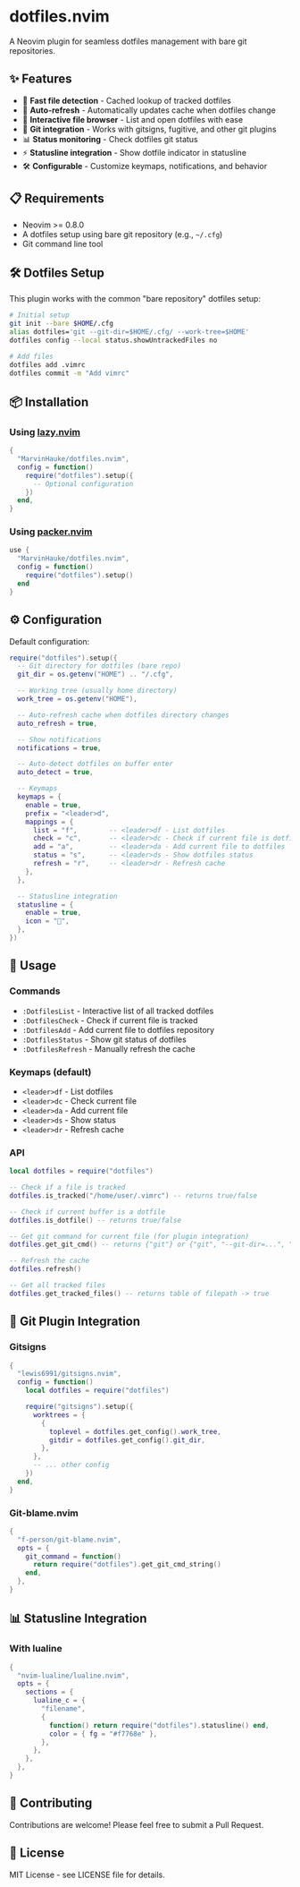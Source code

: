 # dotfiles.nvim

A Neovim plugin for seamless dotfiles management with bare git repositories.

## ✨ Features

- 🚀 **Fast file detection** - Cached lookup of tracked dotfiles
- 🔄 **Auto-refresh** - Automatically updates cache when dotfiles change
- 📁 **Interactive file browser** - List and open dotfiles with ease
- 🎯 **Git integration** - Works with gitsigns, fugitive, and other git plugins
- 📊 **Status monitoring** - Check dotfiles git status
- ⚡ **Statusline integration** - Show dotfile indicator in statusline
- 🛠️ **Configurable** - Customize keymaps, notifications, and behavior

## 📋 Requirements

- Neovim >= 0.8.0
- A dotfiles setup using bare git repository (e.g., `~/.cfg`)
- Git command line tool

## 🛠️ Dotfiles Setup

This plugin works with the common "bare repository" dotfiles setup:

```bash
# Initial setup
git init --bare $HOME/.cfg
alias dotfiles='git --git-dir=$HOME/.cfg/ --work-tree=$HOME'
dotfiles config --local status.showUntrackedFiles no

# Add files
dotfiles add .vimrc
dotfiles commit -m "Add vimrc"
```

## 📦 Installation

### Using [lazy.nvim](https://github.com/folke/lazy.nvim)

```lua
{
  "MarvinHauke/dotfiles.nvim",
  config = function()
    require("dotfiles").setup({
      -- Optional configuration
    })
  end,
}
```

### Using [packer.nvim](https://github.com/wbthomason/packer.nvim)

```lua
use {
  "MarvinHauke/dotfiles.nvim",
  config = function()
    require("dotfiles").setup()
  end
}
```

## ⚙️ Configuration

Default configuration:

```lua
require("dotfiles").setup({
  -- Git directory for dotfiles (bare repo)
  git_dir = os.getenv("HOME") .. "/.cfg",

  -- Working tree (usually home directory)
  work_tree = os.getenv("HOME"),

  -- Auto-refresh cache when dotfiles directory changes
  auto_refresh = true,

  -- Show notifications
  notifications = true,

  -- Auto-detect dotfiles on buffer enter
  auto_detect = true,

  -- Keymaps
  keymaps = {
    enable = true,
    prefix = "<leader>d",
    mappings = {
      list = "f",        -- <leader>df - List dotfiles
      check = "c",       -- <leader>dc - Check if current file is dotfile
      add = "a",         -- <leader>da - Add current file to dotfiles
      status = "s",      -- <leader>ds - Show dotfiles status
      refresh = "r",     -- <leader>dr - Refresh cache
    },
  },

  -- Statusline integration
  statusline = {
    enable = true,
    icon = "📁",
  },
})
```

## 🚀 Usage

### Commands

- `:DotfilesList` - Interactive list of all tracked dotfiles
- `:DotfilesCheck` - Check if current file is tracked
- `:DotfilesAdd` - Add current file to dotfiles repository
- `:DotfilesStatus` - Show git status of dotfiles
- `:DotfilesRefresh` - Manually refresh the cache

### Keymaps (default)

- `<leader>df` - List dotfiles
- `<leader>dc` - Check current file
- `<leader>da` - Add current file
- `<leader>ds` - Show status
- `<leader>dr` - Refresh cache

### API

```lua
local dotfiles = require("dotfiles")

-- Check if a file is tracked
dotfiles.is_tracked("/home/user/.vimrc") -- returns true/false

-- Check if current buffer is a dotfile
dotfiles.is_dotfile() -- returns true/false

-- Get git command for current file (for plugin integration)
dotfiles.get_git_cmd() -- returns {"git"} or {"git", "--git-dir=...", "--work-tree=..."}

-- Refresh the cache
dotfiles.refresh()

-- Get all tracked files
dotfiles.get_tracked_files() -- returns table of filepath -> true
```

## 🔌 Git Plugin Integration

### Gitsigns

```lua
{
  "lewis6991/gitsigns.nvim",
  config = function()
    local dotfiles = require("dotfiles")

    require("gitsigns").setup({
      worktrees = {
        {
          toplevel = dotfiles.get_config().work_tree,
          gitdir = dotfiles.get_config().git_dir,
        },
      },
      -- ... other config
    })
  end,
}
```

### Git-blame.nvim

```lua
{
  "f-person/git-blame.nvim",
  opts = {
    git_command = function()
      return require("dotfiles").get_git_cmd_string()
    end,
  },
}
```

## 📊 Statusline Integration

### With lualine

```lua
{
  "nvim-lualine/lualine.nvim",
  opts = {
    sections = {
      lualine_c = {
        "filename",
        {
          function() return require("dotfiles").statusline() end,
          color = { fg = "#f7768e" },
        },
      },
    },
  },
}
```

## 🤝 Contributing

Contributions are welcome! Please feel free to submit a Pull Request.

## 📄 License

MIT License - see LICENSE file for details.
